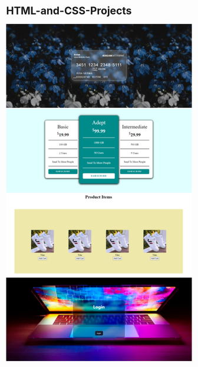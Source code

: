 # HTML-and-CSS-Projects
![bank-card](./images/Capture.PNG)
![subscription-card](./images/Capture2.PNG)
![product-items](./images/Capture3.PNG)
![login-page](./images/Capture4.PNG)


